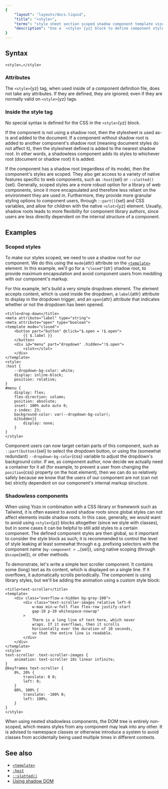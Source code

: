 ```yaml
---
{
	"layout": "layouts/docs.liquid",
	"title": "<style>",
	"terms": "style sheet section scoped shadow component template visual host part slotted",
	"description": "Use a `<style>`{yz} block to define component styles. They can be scoped or non-scoped, depending on whether or not the component has a shadow root."
}
---
```


## Syntax

```yz
<style>…</style>
```

### Attributes

The `<style>`{yz} tag, when used inside of a component definition file, does not take any attributes. If they are defined, they are ignored; even if they are normally valid on `<style>`{yz} tags.

### Inside the style tag

No special syntax is defined for the CSS in the `<style>`{yz} block.

If the component is not using a shadow root, then the stylesheet is used as-is and added to the document. If a component without shadow root is added to another component's shadow root (meaning document styles do not affect it), then the stylesheet defined is added to the nearest shadow root. In other words, a shadowless component adds its styles to whichever root (document or shadow root) it is added.

If the component has a shadow root (regardless of its mode), then the component's styles are scoped. They also get access to a variety of native features specific to web components, such as `:host`{sel} or `::slotted()`{sel}. Generally, scoped styles are a more robust option for a library of web components, since it more encapsulated and therefore less reliant on the environment they are used in. Furthermore, they provide more granular styling options to component users, through `::part()`{sel} and CSS variables, and allow for children with the native `<slot>`{yz} element. Usually, shadow roots leads to more flexibility for component library authors, since users are less directly dependent on the internal structure of a component.

## Examples

### Scoped styles

To make our styles scoped, we need to use a shadow root for our component. We do this using the `mode`{attr} attribute on the [`<template>`](/docs/components/template/) element. In this example, we'll go for a `"closed"`{str} shadow root, to provide maximum encapsulation and avoid component users from meddling with our component's markup.

For this example, let's build a very simple dropdown element. The element accepts content, which is used inside the dropdown, a `label`{attr} attribute to display in the dropdown trigger, and an `open`{attr} attribute that indicates whether or not the dropdown has been opened.

```yz
<title>drop-down</title>
<meta attribute="label" type="string">
<meta attribute="open" type="boolean">
<template mode="closed">
	<button part="button" @click="$.open = !$.open">
		{{ $.label }}
	</button>
	<div id="menu" part="dropdown" .hidden="!$.open">
		<slot></slot>
	</div>
</template>
<style>
:host {
	--dropdown-bg-color: white;
	display: inline-block;
	position: relative;
}
#menu {
	display: flex;
	flex-direction: column;
	position: absolute;
	inset: 100% auto auto 0;
	z-index: 23;
	background-color: var(--dropdown-bg-color);
	&[hidden]{
		display: none;
	}
}
</style>
```

Component users can now target certain parts of this component, such as `::part(button)`{sel} to select the dropdown button, or using the (somewhat redundant) `--dropdown-bg-color`{css} variable to adjust the dropdown's background color. If we, as component author, now decide we actually need a container for it all (for example, to prevent a user from changing the `position`{css} property on the host element), then we can do so relatively safely because we know that the users of our component are not (can not be) strictly dependent on our component's internal markup structure.

### Shadowless components

When using Yozo in combination with a CSS library or framework such as Tailwind, it is often easiest to avoid shadow roots since global styles can not affect elements inside shadow roots. In this case, generally, we would want to avoid using `<style>`{yz} blocks altogether (since we style with classes), but in some cases it can be helpful to still add styles to a certain component. The defined component styles are then global, so it important to consider the style block as such; it is recommended to control the level of style leaking at least somewhat through e.g. prefixing selectors with the component name (`my-component > …`{sel}), using native scoping (through `@scope`{sel}), or other methods.

To demonstrate, let's write a simple text scroller component. It contains some (long) text as its content, which is displayed on a single line. If it overflows, it automatically scrolls periodically. The component is using library styles, but we'll be adding the animation using a custom style block:

```yz
<title>text-scroller</title>
<template>
	<div class="overflow-x-hidden bg-gray-100">
		<div class="text-scroller-images relative left-0
			w-max min-w-full flex flex-row justify-start
			gap-10 p-10 whitespace-nowrap"
		>
			There is a long line of text here, which never
			wraps. If it overflows, then it scrolls
			horizontally over the duration of 10 seconds,
			so that the entire line is readable.
		</div>
	</div>
</template>
<style>
text-scroller .text-scroller-images {
	animation: text-scroller 10s linear infinite;
}
@keyframes text-scroller {
	0%, 20% {
		translate: 0 0;
		left: 0;
	}
	80%, 100% {
		translate: -100% 0;
		left: 100%;
	}
}
</style>
```

When using nested shadowless components, the DOM tree is entirely non-scoped, which means styles from any component may leak into any other. It is advised to namespace classes or otherwise introduce a system to avoid classes from accidentally being used multiple times in different contexts.

## See also

- [`<template>`](/docs/components/template/)
- [`:host`](https://developer.mozilla.org/en-US/docs/Web/CSS/:host)
- [`::slotted()`](https://developer.mozilla.org/en-US/docs/Web/CSS/::slotted)
- [Using shadow DOM](https://developer.mozilla.org/en-US/docs/Web/API/Web_components/Using_shadow_DOM)
